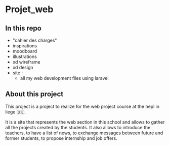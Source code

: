 # Projet_web

## In this repo

- "cahier des charges"
- inspirations
- moodboard
- illustrations
- xd wireframe
- xd design
- site :
  - all my web development files using laravel

## About this project

This project is a project to realize for the web project course at the hepl in liege 🇧🇪. 

It is a site that represents the web section in this school and allows to gather all the projects created by the students. It also allows to introduce the teachers, to have a list of news, to exchange messages between future and former students, to propose internship and job offers.
